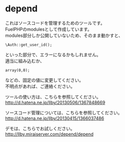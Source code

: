 depend
======

これはソースコードを管理するためのツールです。  
FuelPHPのmodulesとして作成しています。  
modules部分しか公開していないため、そのまま動かすと、  

    \Auth::get_user_id();

といった部分で、エラーになるかもしれません。  
適当に組み込むか、  

    array(0,0);

などの、固定の値に変更してください。  
不明点があれば、ご連絡ください。  


ツールの使い方は、こちらを参照してください。  
http://d.hatena.ne.jp/llby/20130506/1367848669


ソースコード管理については、こちらを参照してください。  
http://d.hatena.ne.jp/llby/20130415/1366037486


デモは、こちらでお試しください。  
http://llby.miraiserver.com/depend/depend
